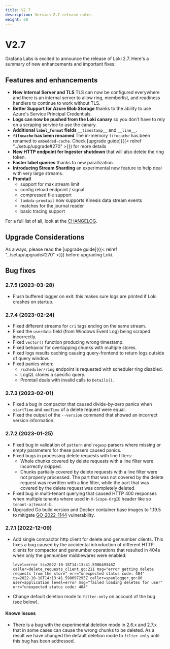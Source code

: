 ```yaml
---
title: V2.7
description: Version 2.7 release notes
weight: 60
---
```


# V2.7

Grafana Labs is excited to announce the release of Loki 2.7. Here's a summary of new enhancements and important fixes:

## Features and enhancements

- **New Internal Server and TLS** TLS can now be configured everywhere and there is an internal server to allow ring, memberlist, and readiness handlers to continue to work without TLS.
- **Better Support for Azure Blob Storage** thanks to the ability to use Azure's Service Principal Credentials.
- **Logs can now be pushed from the Loki canary** so you don't have to rely on a scraping service to use the canary.
- **Additional `label_format` fields** `__timestamp__` and `__line__`.
- **`fifocache` has been renamed** The in-memory `fifocache` has been renamed to `embedded-cache`. Check [upgrade guide]({{< relref "../setup/upgrade#270" >}}) for more details
- **New HTTP endpoint for Ingester shutdown** that will also delete the ring token.
- **Faster label queries** thanks to new parallization.
- **Introducing Stream Sharding** an experimental new feature to help deal with very large streams.
- **Promtail**
  - support for max stream limit
  - config reload endpoint / signal
  - compressed file support
  - `lambda-promtail` now supports Kinesis data stream events
  - matches for the journal reader
  - basic tracing support

For a full list of all, look at the [CHANGELOG](https://github.com/grafana/loki/blob/main/CHANGELOG.md).

## Upgrade Considerations

As always, please read the [upgrade guide]({{< relref "../setup/upgrade#270" >}}) before upgrading Loki.

## Bug fixes

### 2.7.5 (2023-03-28)

* Flush buffered logger on exit: this makes sure logs are printed if Loki crashes on startup.

### 2.7.4 (2023-02-24)

* Fixed different streams for `cri` tags ending on the same stream.
* Fixed the `userdata` field (from Windows Event Log) being scraped incorrectly.
* Fixed `vector()` function producing wrong timestamp.
* Fixed behavior for overlapping chunks with multiple stores.
* Fixed logs results caching causing query-frontend to return logs outside of query window.
* Fixed panics when:
  * `/scheduler/ring` endpoint is requested with scheduler ring disabled.
  * LogQL clones a specific query.
  * Promtail deals with invalid calls to `Details()`.

### 2.7.3 (2023-02-01)

* Fixed a bug in compactor that caused divide-by-zero panics when `startTime` and `endTime` of a delete request were equal.
* Fixed the output of the `--version` command that showed an incorrect version information.

### 2.7.2 (2023-01-25)

* Fixed bug in validation of `pattern` and `regexp` parsers where missing or empty parameters for these parsers caused panics.
* Fixed bugs in processing delete requests with line filters:
  * Whole chunks covered by delete requests with a line filter were incorrectly skipped.
  * Chunks partially covered by delete requests with a line filter were not properly processed.
    The part that was not covered by the delete request was rewritten with a line filter, while the part that was covered by the delete request was completely deleted.
* Fixed bug in multi-tenant querying that caused HTTP 400 responses when multiple tenants where used in `X-Scope-OrgID` header like so `tenant-a|tenant-b`.
* Upgraded Go build version and Docker container base images to 1.19.5 to mitigate [GO-2022-1144](https://pkg.go.dev/vuln/GO-2022-1144) vulnerability.

### 2.7.1 (2022-12-09)

* Add single compactor http client for delete and gennumber clients. This fixes a bug caused by the accidental introduction of different HTTP clients for compactor and gennumber operations that resulted in 404s when only the gennumber middlewares were enabled:

    ```console
    level=error ts=2022-10-18T14:13:41.598649348Z caller=delete_requests_client.go:211 msg="error getting delete requests from the store" err="unexpected status code: 404"
    ts=2022-10-18T14:13:41.598697295Z caller=spanlogger.go:80 user=application level=error msg="failed loading deletes for user" err="unexpected status code: 404"
    ```

* Change default deletion mode to `filter-only` on account of the bug (see below).

#### Known Issues

* There is a bug with the experimental deletion mode in 2.6.x and 2.7.x that in some cases can cause the wrong chunks to be deleted. As a result we have changed the default deletion mode to `filter-only` until this bug has been addressed.
